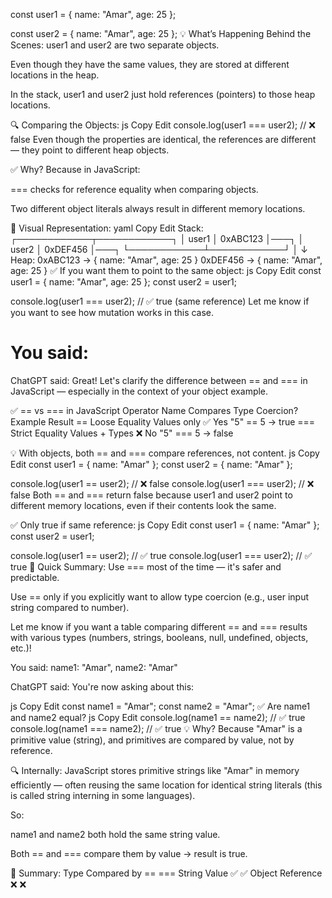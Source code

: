 const user1 = { 
  name: "Amar",
  age: 25
};

const user2 = { 
  name: "Amar",
  age: 25
};
💡 What’s Happening Behind the Scenes:
user1 and user2 are two separate objects.

Even though they have the same values, they are stored at different locations in the heap.

In the stack, user1 and user2 just hold references (pointers) to those heap locations.

🔍 Comparing the Objects:
js
Copy
Edit
console.log(user1 === user2); // ❌ false
Even though the properties are identical, the references are different — they point to different heap objects.

✅ Why?
Because in JavaScript:

=== checks for reference equality when comparing objects.

Two different object literals always result in different memory locations.

🧠 Visual Representation:
yaml
Copy
Edit
Stack:
┌────────────┬────────────┐
│ user1      │ 0xABC123   │───┐
│ user2      │ 0xDEF456   │───┐
└────────────┴────────────┘   │
                              ↓
Heap:
0xABC123 → { name: "Amar", age: 25 }
0xDEF456 → { name: "Amar", age: 25 }
✅ If you want them to point to the same object:
js
Copy
Edit
const user1 = { name: "Amar", age: 25 };
const user2 = user1;

console.log(user1 === user2); // ✅ true (same reference)
Let me know if you want to see how mutation works in this case.








You said:
==


ChatGPT said:
Great! Let's clarify the difference between == and === in JavaScript — especially in the context of your object example.

✅ == vs === in JavaScript
Operator	Name	Compares	Type Coercion?	Example Result
==	Loose Equality	Values only	✅ Yes	"5" == 5 → true
===	Strict Equality	Values + Types	❌ No	"5" === 5 → false

💡 With objects, both == and === compare references, not content.
js
Copy
Edit
const user1 = { name: "Amar" };
const user2 = { name: "Amar" };

console.log(user1 == user2);   // ❌ false
console.log(user1 === user2);  // ❌ false
Both == and === return false because user1 and user2 point to different memory locations, even if their contents look the same.

✅ Only true if same reference:
js
Copy
Edit
const user1 = { name: "Amar" };
const user2 = user1;

console.log(user1 == user2);   // ✅ true
console.log(user1 === user2);  // ✅ true
🔁 Quick Summary:
Use === most of the time — it's safer and predictable.

Use == only if you explicitly want to allow type coercion (e.g., user input string compared to number).

Let me know if you want a table comparing different == and === results with various types (numbers, strings, booleans, null, undefined, objects, etc.)!








You said:
name1: "Amar", name2: "Amar"


ChatGPT said:
You're now asking about this:

js
Copy
Edit
const name1 = "Amar";
const name2 = "Amar";
✅ Are name1 and name2 equal?
js
Copy
Edit
console.log(name1 == name2);   // ✅ true
console.log(name1 === name2);  // ✅ true
💡 Why?
Because "Amar" is a primitive value (string), and primitives are compared by value, not by reference.

🔍 Internally:
JavaScript stores primitive strings like "Amar" in memory efficiently — often reusing the same location for identical string literals (this is called string interning in some languages).

So:

name1 and name2 both hold the same string value.

Both == and === compare them by value → result is true.

🔁 Summary:
Type	Compared by	==	===
String	Value	✅	✅
Object	Reference	❌	❌


